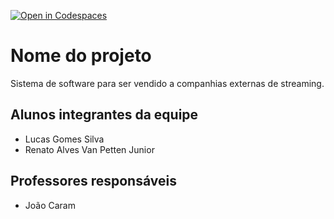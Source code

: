 [![Open in Codespaces](https://classroom.github.com/assets/launch-codespace-f4981d0f882b2a3f0472912d15f9806d57e124e0fc890972558857b51b24a6f9.svg)](https://classroom.github.com/open-in-codespaces?assignment_repo_id=10706790)

# Nome do projeto

Sistema de software para ser vendido a companhias externas de streaming.

## Alunos integrantes da equipe

- Lucas Gomes Silva
- Renato Alves Van Petten Junior

## Professores responsáveis

- João Caram
